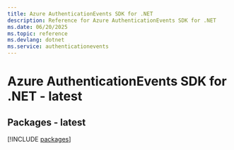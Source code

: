 ```yaml
---
title: Azure AuthenticationEvents SDK for .NET
description: Reference for Azure AuthenticationEvents SDK for .NET
ms.date: 06/20/2025
ms.topic: reference
ms.devlang: dotnet
ms.service: authenticationevents
---
```

# Azure AuthenticationEvents SDK for .NET - latest
## Packages - latest
[!INCLUDE [packages](authenticationevents-index.md)]